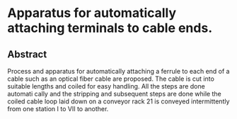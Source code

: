 # Apparatus for automatically attaching terminals to cable ends.

## Abstract
Process and apparatus for automatically attaching a ferrule to each end of a cable such as an optical fiber cable are proposed. The cable is cut into suitable lengths and coiled for easy handling. All the steps are done automati cally and the stripping and subsequent steps are done while the coiled cable loop laid down on a conveyor rack 21 is conveyed intermittently from one station I to VII to another.